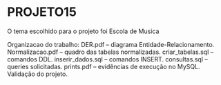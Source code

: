 # PROJETO15

O tema escolhido para o projeto foi Escola de Musica

Organizacao do trabalho:
DER.pdf – diagrama Entidade-Relacionamento.
Normalizacao.pdf – quadro das tabelas normalizadas.
criar_tabelas.sql – comandos DDL.
inserir_dados.sql – comandos INSERT.
consultas.sql – queries solicitadas.
prints.pdf – evidências de execução no MySQL.
Validação do projeto.
